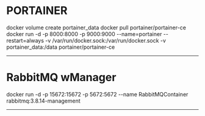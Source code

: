# PORTAINER

docker volume create portainer_data
docker pull portainer/portainer-ce
docker run -d -p 8000:8000 -p 9000:9000 --name=portainer --restart=always -v /var/run/docker.sock:/var/run/docker.sock -v portainer_data:/data portainer/portainer-ce
************************************************************************

# RabbitMQ wManager

docker run -d -p 15672:15672 -p 5672:5672 --name RabbitMQContainer rabbitmq:3.8.14-management

************************************************************************

